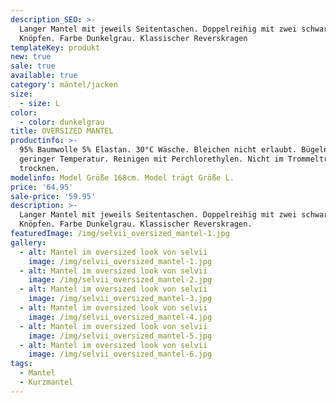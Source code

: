 ```yaml
---
description_SEO: >-
  Langer Mantel mit jeweils Seitentaschen. Doppelreihig mit zwei schwarzen
  Knöpfen. Farbe Dunkelgrau. Klassischer Reverskragen
templateKey: produkt
new: true
sale: true
available: true
category': mäntel/jacken
size:
  - size: L
color:
  - color: dunkelgrau
title: OVERSIZED MANTEL
productinfo: >-
  95% Baumwolle 5% Elastan. 30°C Wäsche. Bleichen nicht erlaubt. Bügeln mit
  geringer Temperatur. Reinigen mit Perchlorethylen. Nicht im Trommeltrockner
  trocknen.
modelinfo: Model Größe 168cm. Model trägt Größe L.
price: '64.95'
sale-price: '59.95'
description: >-
  Langer Mantel mit jeweils Seitentaschen. Doppelreihig mit zwei schwarzen
  Knöpfen. Farbe Dunkelgrau. Klassischer Reverskragen.
featuredImage: /img/selvii_oversized_mantel-1.jpg
gallery:
  - alt: Mantel im oversized look von selvii
    image: /img/selvii_oversized_mantel-1.jpg
  - alt: Mantel im oversized look von selvii
    image: /img/selvii_oversized_mantel-2.jpg
  - alt: Mantel im oversized look von selvii
    image: /img/selvii_oversized_mantel-3.jpg
  - alt: Mantel im oversized look von selvii
    image: /img/selvii_oversized_mantel-4.jpg
  - alt: Mantel im oversized look von selvii
    image: /img/selvii_oversized_mantel-5.jpg
  - alt: Mantel im oversized look von selvii
    image: /img/selvii_oversized_mantel-6.jpg
tags:
  - Mantel
  - Kurzmantel
---
```


